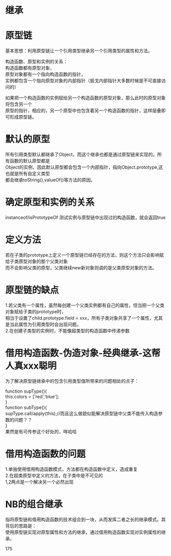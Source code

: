 # 继承
# 原型链

基本思想：利用原型链让一个引用类型继承另一个引用类型的属性和方法。  

构造函数、原型和实例的关系：  
构造函数都有原型对象，  
原型对象都有一个指向构造函数的指针，  
实例都包含一个指向原型对象的内部指针（振戈内部指针大多数时候是不可直接访问的）  

如果把一个构造函数的实例赋给另一个构造函数的原型对象，那么此时的原型对象将包含另一个  
原型的指针，相应的，另一个原型中也包含着另一个构造函数的指针，这样层叠即可形成原型链。  

# 默认的原型  

所有引用类型默认都继承了Object，而这个继承也都是通过原型链来实现的。所有函数的默认原型都是  
Object的实例，因此默认原型都会包含一个内部指针，指向Object.prototype,这也就是所有自定义类型  
都会继承toString(),valueOf()等方法的原因。  

# 确定原型和实例的关系

instanceof/isPrototypeOf 测试实例与原型链中出现过的构造函数，就会返回true

# 定义方法

若在子类的prototype上定义一个原型链已经存在的方法，则这个方法只会影响赋给子类原型对象的那个父类对象  
而不会影响父类的原型，父类继续new新对象则调的是父类原型对象的方法。  

# 原型链的缺点

1.若父类有一个属性，虽然每创建一个父类实例都有自己的属性，但当把一个父类对象赋给子类的prototype时，  
相当于设置了child.prototype.field = xxx，所有子类对象共享了一个属性，尤其是当此属性为引用类型时会出现问题。  
2.在创建子类型的实例时，不能像超类型的构造函数中传递参数  

# 借用构造函数-伪造对象-经典继承-这帮人真xxx聪明

为了解决原型链继承中的包含引用类型值所带来的问题相处的点子：  

function supType(){  
this.colors = ['red','blue'];  
}  
function subType(){  
    supType.call/apply(this);//而且这么做貌似能解决原型链中父类不能传入构造参数的问题？？  
}  
果然是有可传参这个好处的，咩哈哈  

# 借用构造函数的问题

1.单独使用借用构造函数模式，方法都在构造函数中定义，造成重复  
2.在超类原型中定义的方法，在子类中是不可见的  
1,2两点是一个解决另一个必然出现  

# NB的组合继承  

指将原型链和借用构造函数的技术组合到一块，从而发挥二者之长的继承模式。其背后的思路是：  
使用原型链实现对原型属性和方法的继承，通过借用构造函数实现对实例属性的继承。  


175





























































